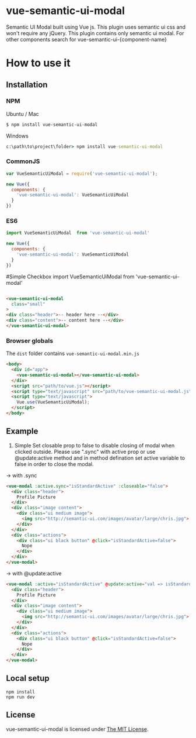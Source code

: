 
# vue-semantic-ui-modal
Semantic UI Modal built using Vue js. This plugin uses semantic ui css and won't require any jQuery. This plugin contains only semantic ui modal. For other components search for vue-semantic-ui-{component-name}

# How to use it

## Installation

### NPM
Ubuntu / Mac
```bash
$ npm install vue-semantic-ui-modal
```
Windows
```cmd
c:\path\to\project\folder> npm install vue-semantic-ui-modal
```

### CommonJS
```js
var VueSemanticUiModal = require('vue-semantic-ui-modal');

new Vue({
  components: {
    'vue-semantic-ui-modal': VueSemanticUiModal
  }
})
```

### ES6
```js
import VueSemanticUiModal  from 'vue-semantic-ui-modal'

new Vue({
  components: {
    'vue-semantic-ui-modal': VueSemanticUiModal
  }
})
```

#Simple Checkbox
import VueSemanticUiModal from 'vue-semantic-ui-modal'
```html

<vue-semantic-ui-modal 
  class="small" 
>
<div class="header">-- header here --</div>
<div class="content">-- content here --</div>
</vue-semantic-ui-modal>
```

### Browser globals
The `dist` folder contains `vue-semantic-ui-modal.min.js`

```html
<body>
  <div id="app">
    <vue-semantic-ui-modal></vue-semantic-ui-modal>
  </div>
  <script src="path/to/vue.js"></script>
  <script type="text/javascript" src="path/to/vue-semantic-ui-modal.js"></script>
  <script type="text/javascript">
    Vue.use(VueSemanticUiModal);
  </script>
</body>
```
## Example
1. Simple
Set closable prop to false to disable closing of modal when clicked outside.
Please use ".sync" with active prop or use @update:active method and in method defination set active variable to false in order to close the modal.

-> with .sync
```html
<vue-modal :active.sync="isStandardActive" :closeable="false">
  <div class="header">
    Profile Picture
  </div>
  <div class="image content">
    <div class="ui medium image">
      <img src="http://semantic-ui.com/images/avatar/large/chris.jpg">
    </div>
  </div>
  <div class="actions">
    <div class="ui black button" @click="isStandardActive=false">
      Nope
    </div>
  </div>
</vue-modal>
```

-> with @update:active
```html
<vue-modal :active="isStandardActive" @update:active="val => isStandardActive = val" :closeable="false">
  <div class="header">
    Profile Picture
  </div>
  <div class="image content">
    <div class="ui medium image">
      <img src="http://semantic-ui.com/images/avatar/large/chris.jpg">
    </div>
  </div>
  <div class="actions">
    <div class="ui black button" @click="isStandardActive=false">
      Nope
    </div>
  </div>
</vue-modal>
```

## Local setup

```
npm install
npm run dev
```

## License

vue-semantic-ui-modal is licensed under [The MIT License](LICENSE).


